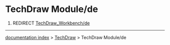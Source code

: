 # TechDraw Module/de
1.  REDIRECT [TechDraw\_Workbench/de](TechDraw_Workbench/de.md)

---
[documentation index](../README.md) > [TechDraw](TechDraw_Workbench.md) > TechDraw Module/de
